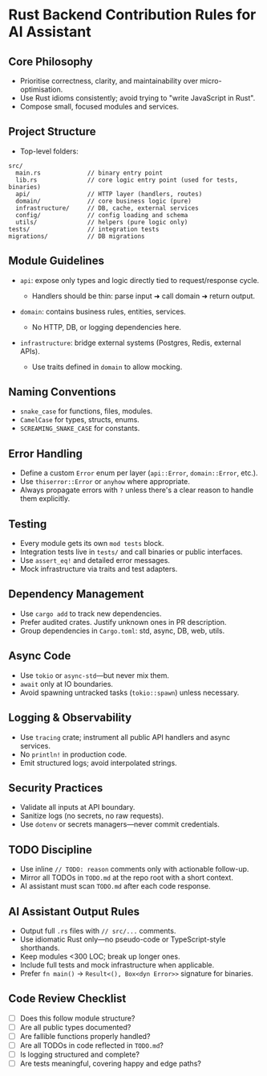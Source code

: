 # Rust Backend Contribution Rules for AI Assistant

## Core Philosophy

* Prioritise correctness, clarity, and maintainability over micro-optimisation.
* Use Rust idioms consistently; avoid trying to "write JavaScript in Rust".
* Compose small, focused modules and services.

## Project Structure

* Top-level folders:

```
src/
  main.rs             // binary entry point
  lib.rs              // core logic entry point (used for tests, binaries)
  api/                // HTTP layer (handlers, routes)
  domain/             // core business logic (pure)
  infrastructure/     // DB, cache, external services
  config/             // config loading and schema
  utils/              // helpers (pure logic only)
tests/                // integration tests
migrations/           // DB migrations
```

## Module Guidelines

* `api`: expose only types and logic directly tied to request/response cycle.

  * Handlers should be thin: parse input ➜ call domain ➜ return output.
* `domain`: contains business rules, entities, services.

  * No HTTP, DB, or logging dependencies here.
* `infrastructure`: bridge external systems (Postgres, Redis, external APIs).

  * Use traits defined in `domain` to allow mocking.

## Naming Conventions

* `snake_case` for functions, files, modules.
* `CamelCase` for types, structs, enums.
* `SCREAMING_SNAKE_CASE` for constants.

## Error Handling

* Define a custom `Error` enum per layer (`api::Error`, `domain::Error`, etc.).
* Use `thiserror::Error` or `anyhow` where appropriate.
* Always propagate errors with `?` unless there's a clear reason to handle them explicitly.

## Testing

* Every module gets its own `mod tests` block.
* Integration tests live in `tests/` and call binaries or public interfaces.
* Use `assert_eq!` and detailed error messages.
* Mock infrastructure via traits and test adapters.

## Dependency Management

* Use `cargo add` to track new dependencies.
* Prefer audited crates. Justify unknown ones in PR description.
* Group dependencies in `Cargo.toml`: std, async, DB, web, utils.

## Async Code

* Use `tokio` or `async-std`—but never mix them.
* `await` only at IO boundaries.
* Avoid spawning untracked tasks (`tokio::spawn`) unless necessary.

## Logging & Observability

* Use `tracing` crate; instrument all public API handlers and async services.
* No `println!` in production code.
* Emit structured logs; avoid interpolated strings.

## Security Practices

* Validate all inputs at API boundary.
* Sanitize logs (no secrets, no raw requests).
* Use `dotenv` or secrets managers—never commit credentials.

## TODO Discipline

* Use inline `// TODO: reason` comments only with actionable follow-up.
* Mirror all TODOs in `TODO.md` at the repo root with a short context.
* AI assistant must scan `TODO.md` after each code response.

## AI Assistant Output Rules

* Output full `.rs` files with `// src/...` comments.
* Use idiomatic Rust only—no pseudo-code or TypeScript-style shorthands.
* Keep modules <300 LOC; break up longer ones.
* Include full tests and mock infrastructure when applicable.
* Prefer `fn main()` -> `Result<(), Box<dyn Error>>` signature for binaries.

## Code Review Checklist

* [ ] Does this follow module structure?
* [ ] Are all public types documented?
* [ ] Are fallible functions properly handled?
* [ ] Are all TODOs in code reflected in `TODO.md`?
* [ ] Is logging structured and complete?
* [ ] Are tests meaningful, covering happy and edge paths?
